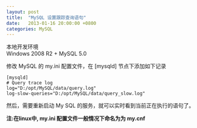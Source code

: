 ```yaml
---
layout: post
title:  "MySQL 设置跟踪查询语句"
date:   2013-01-16 20:00:00 +0800
categories: MySQL
---
```


本地开发环境  
Windows 2008 R2 + MySQL 5.0

修改 MySQL 的 my.ini 配置文件，在 [mysqld] 节点下添加如下记录

<pre><code>[mysqld]
# Query trace log
log="D:/opt/MySQL/data/query.log"
log-slow-queries="D:/opt/MySQL/data/query_slow.log"
</code></pre>

然后，需要重新启动 My SQL 的服务，就可以实时看到当前正在执行的语句了。

**注:在linux中, my.ini 配置文件一般情况下命名为为 my.cnf**